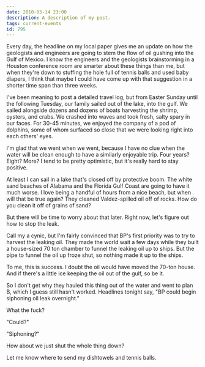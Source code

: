 ```yaml
---
date: 2010-05-14 23:00
description: A description of my post.
tags: current-events
id: 795
---
```

Every day, the headline on my local paper gives me an update on how the geologists and engineers are going to stem the flow of oil gushing into the Gulf of Mexico.  I know the engineers and the geologists brainstorming in a Houston conference room are smarter about these things than me, but when they're down to stuffing the hole full of tennis balls and used baby diapers, I think that maybe I could have come up with that suggestion in a shorter time span than three weeks.
<!--more-->
I've been meaning to post a detailed travel log, but from Easter Sunday until the following Tuesday, our family sailed out of the lake, into the gulf.  We sailed alongside dozens and dozens of boats harvesting the shrimp, oysters, and crabs.  We crashed into waves and took fresh, salty spary in our faces.  For 30-45 minutes, we enjoyed the company of a pod of dolphins, some of whom surfaced so close that we were looking right into each others' eyes.

I'm glad that we went when we went, because I have no clue when the water will be clean enough to have a similarly enjoyable trip.  Four years?  Eight?  More?  I tend to be pretty optimistic, but it's really hard to stay positive.  

At least I can sail in a lake that's closed off by protective boom.  The white sand beaches of Alabama and the Florida Gulf Coast are going to have it much worse.  I love being a handful of hours from a nice beach, but when will that be true again?  They cleaned Valdez-spilled oil off of rocks.  How do you clean it off of grains of sand?  

But there will be time to worry about that later.  Right now, let's figure out how to stop the leak.

Call my a cynic, but I'm fairly convinced that BP's first priority was to try to harvest the leaking oil.  They made the world wait a few days while they built a house-sized 70 ton chamber to funnel the leaking oil up to ships.  But the pipe to funnel the oil up froze shut, so nothing made it up to the ships.

To me, this is success.  I doubt the oil would have moved the 70-ton house.  And if there's a little ice keeping the oil out of the gulf, so be it.

So I don't get why they hauled this thing out of the water and went to plan B, which I guess still hasn't worked.  Headlines tonight say, "BP could begin siphoning oil leak overnight."

What the fuck?

"Could?"

"Siphoning?"

How about we just shut the whole thing down?

Let me know where to send my dishtowels and tennis balls.